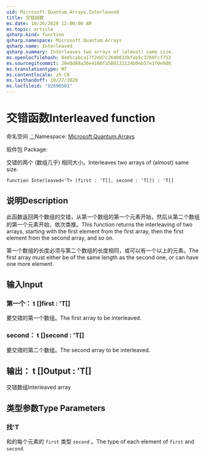 ```yaml
---
uid: Microsoft.Quantum.Arrays.Interleaved
title: 交错函数
ms.date: 10/26/2020 12:00:00 AM
ms.topic: article
qsharp.kind: function
qsharp.namespace: Microsoft.Quantum.Arrays
qsharp.name: Interleaved
qsharp.summary: Interleaves two arrays of (almost) same size.
ms.openlocfilehash: 8405cabca17f2dd7c2680833bfab5c3768fcf752
ms.sourcegitcommit: 29e0d88a30e4166fa580132124b0eb57e1f0e986
ms.translationtype: MT
ms.contentlocale: zh-CN
ms.lasthandoff: 10/27/2020
ms.locfileid: "92696501"
---
```

# <a name="interleaved-function"></a><span data-ttu-id="93fff-102">交错函数</span><span class="sxs-lookup"><span data-stu-id="93fff-102">Interleaved function</span></span>

<span data-ttu-id="93fff-103">命名空间 [：](xref:Microsoft.Quantum.Arrays)</span><span class="sxs-lookup"><span data-stu-id="93fff-103">Namespace: [Microsoft.Quantum.Arrays](xref:Microsoft.Quantum.Arrays)</span></span>

<span data-ttu-id="93fff-104">软件包 [](https://nuget.org/packages/)</span><span class="sxs-lookup"><span data-stu-id="93fff-104">Package: [](https://nuget.org/packages/)</span></span>


<span data-ttu-id="93fff-105">交错的两个 (数组几乎) 相同大小。</span><span class="sxs-lookup"><span data-stu-id="93fff-105">Interleaves two arrays of (almost) same size.</span></span>

```qsharp
function Interleaved<'T> (first : 'T[], second : 'T[]) : 'T[]
```


## <a name="description"></a><span data-ttu-id="93fff-106">说明</span><span class="sxs-lookup"><span data-stu-id="93fff-106">Description</span></span>

<span data-ttu-id="93fff-107">此函数返回两个数组的交错，从第一个数组的第一个元素开始，然后从第二个数组的第一个元素开始，依次类推。</span><span class="sxs-lookup"><span data-stu-id="93fff-107">This function returns the interleaving of two arrays, starting with the first element from the first array, then the first element from the second array, and so on.</span></span>

<span data-ttu-id="93fff-108">第一个数组的长度必须与第二个数组的长度相同，或可以有一个以上的元素。</span><span class="sxs-lookup"><span data-stu-id="93fff-108">The first array must either be of the same length as the second one, or can have one more element.</span></span>

## <a name="input"></a><span data-ttu-id="93fff-109">输入</span><span class="sxs-lookup"><span data-stu-id="93fff-109">Input</span></span>

### <a name="first--t"></a><span data-ttu-id="93fff-110">第一个： t []</span><span class="sxs-lookup"><span data-stu-id="93fff-110">first : 'T[]</span></span>

<span data-ttu-id="93fff-111">要交错的第一个数组。</span><span class="sxs-lookup"><span data-stu-id="93fff-111">The first array to be interleaved.</span></span>


### <a name="second--t"></a><span data-ttu-id="93fff-112">second： t []</span><span class="sxs-lookup"><span data-stu-id="93fff-112">second : 'T[]</span></span>

<span data-ttu-id="93fff-113">要交错的第二个数组。</span><span class="sxs-lookup"><span data-stu-id="93fff-113">The second array to be interleaved.</span></span>



## <a name="output--t"></a><span data-ttu-id="93fff-114">输出： t []</span><span class="sxs-lookup"><span data-stu-id="93fff-114">Output : 'T[]</span></span>

<span data-ttu-id="93fff-115">交错数组</span><span class="sxs-lookup"><span data-stu-id="93fff-115">Interleaved array</span></span>

## <a name="type-parameters"></a><span data-ttu-id="93fff-116">类型参数</span><span class="sxs-lookup"><span data-stu-id="93fff-116">Type Parameters</span></span>

### <a name="t"></a><span data-ttu-id="93fff-117">找</span><span class="sxs-lookup"><span data-stu-id="93fff-117">'T</span></span>

<span data-ttu-id="93fff-118">和的每个元素的 `first` 类型 `second` 。</span><span class="sxs-lookup"><span data-stu-id="93fff-118">The type of each element of `first` and `second`.</span></span>